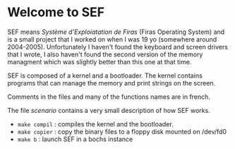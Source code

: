 # Welcome to SEF

SEF means *Système d'Exploiatation de Firas* (Firas Operating System) and is a small project that I worked on when I was 19 yo (somewhere around 2004-2005). Unfortunately I haven't found the keyboard and screen drivers that I wrote, I also haven't found the second version of the memory managment which was slightly better than this one at that time.

SEF is composed of a kernel and a bootloader. The kernel contains programs that can manage the memory and print strings on the screen.

Comments in the files and many of the functions names are in french.

The file *scenario* contains a very small description of how SEF works.

* `make compil` : compiles the kernel and the bootloader.
* `make copier` : copy the binary files to a floppy disk mounted on /dev/fd0
* `make b` : launch SEF in a bochs instance